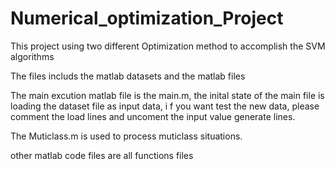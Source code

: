 # Numerical_optimization_Project

This project using two different Optimization method to accomplish the SVM algorithms

The files includs the matlab datasets and the matlab files 

The main excution matlab file is the main.m, the inital state
 of the main file is loading the dataset file as input data, i
f you want test the new data, please comment the load lines 
and uncoment the input value generate lines.

The Muticlass.m is used to process muticlass situations.

other matlab code files are all functions files
